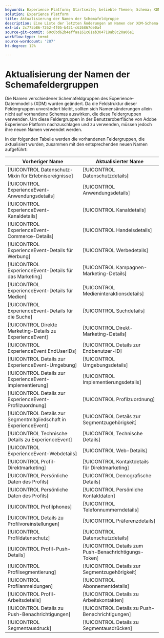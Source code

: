 ```yaml
---
keywords: Experience Platform; Startseite; beliebte Themen; Schema; XDM; ExperienceEvent; Felder; Schemas; Schemas; Schema-Design; Feldergruppe; Feldergruppe; Endbenutzer; Endbenutzer; Endbenutzer; ID; Aktualisierungen;
solution: Experience Platform
title: Aktualisierung der Namen der Schemafeldgruppe
description: Eine Liste der letzten Änderungen am Namen der XDM-Schema-Feldergruppe.
exl-id: 2c775b86-7262-4f05-b421-c626867de0a4
source-git-commit: 60c0bd62b4effaa161c61ab304718ab8c20a06e1
workflow-type: tm+mt
source-wordcount: '287'
ht-degree: 12%

---
```



# Aktualisierung der Namen der Schemafeldergruppen

Die Namen verschiedener Schemafeldgruppen des Experience-Datenmodells (XDM) wurden geändert. Da die Feldstruktur dieser Feldergruppen unverändert bleibt, sollten sich Namensänderungen allein nicht auf vorhandene Schemas auswirken, die diese Feldergruppen verwenden. Um diese Feldergruppen in der Benutzeroberfläche von Adobe Experience Platform nachzuschlagen und zu verwenden, müssen jedoch ihre neuen Namen verwendet werden.

In der folgenden Tabelle werden die vorhandenen Feldergruppen, die aktualisiert wurden, zusammen mit den entsprechenden neuen Namen aufgeführt:

| Vorheriger Name | Aktualisierter Name |
| --- | --- |
| [!UICONTROL Datenschutz-Mixin für Erlebnisereignisse] | [!UICONTROL Datenschutzdetails] |
| [!UICONTROL ExperienceEvent-Anwendungsdetails] | [!UICONTROL Anwendungsdetails] |
| [!UICONTROL ExperienceEvent-Kanaldetails] | [!UICONTROL Kanaldetails] |
| [!UICONTROL ExperienceEvent-Commerce-Details] | [!UICONTROL Handelsdetails] |
| [!UICONTROL ExperienceEvent-Details für Werbung] | [!UICONTROL Werbedetails] |
| [!UICONTROL ExperienceEvent-Details für das Marketing] | [!UICONTROL Kampagnen-Marketing-Details] |
| [!UICONTROL ExperienceEvent-Details für Medien] | [!UICONTROL Medieninteraktionsdetails] |
| [!UICONTROL ExperienceEvent-Details für die Suche] | [!UICONTROL Suchdetails] |
| [!UICONTROL Direkte Marketing-Details zu ExperienceEvent] | [!UICONTROL Direkt-Marketing-Details] |
| [!UICONTROL ExperienceEvent EndUserIDs] | [!UICONTROL Details zur Endbenutzer-ID] |
| [!UICONTROL Details zur ExperienceEvent-Umgebung] | [!UICONTROL Umgebungsdetails] |
| [!UICONTROL Details zur ExperienceEvent-Implementierung] | [!UICONTROL Implementierungsdetails] |
| [!UICONTROL Details zur ExperienceEvent-Profilzuordnung] | [!UICONTROL Profilzuordnung] |
| [!UICONTROL Details zur Segmentmitgliedschaft in ExperienceEvent] | [!UICONTROL Details zur Segmentzugehörigkeit] |
| [!UICONTROL Technische Details zu ExperienceEvent] | [!UICONTROL Technische Details] |
| [!UICONTROL ExperienceEvent-Webdetails] | [!UICONTROL Web-Details] |
| [!UICONTROL Profil-Direktmarketing] | [!UICONTROL Kontaktdetails für Direktmarketing] |
| [!UICONTROL Persönliche Daten des Profils] | [!UICONTROL Demografische Details] |
| [!UICONTROL Persönliche Daten des Profils] | [!UICONTROL Persönliche Kontaktdaten] |
| [!UICONTROL Profilphones] | [!UICONTROL Telefonnummerndetails] |
| [!UICONTROL Details zu Profilvoreinstellungen] | [!UICONTROL Präferenzdetails] |
| [!UICONTROL Profildatenschutz] | [!UICONTROL Datenschutzdetails] |
| [!UICONTROL Profil-Push-Details] | [!UICONTROL Details zum Push-Benachrichtigungs-Token] |
| [!UICONTROL Profilsegmentierung] | [!UICONTROL Details zur Segmentzugehörigkeit] |
| [!UICONTROL Profilanmeldungen] | [!UICONTROL Abonnementdetails] |
| [!UICONTROL Profil-Arbeitsdetails] | [!UICONTROL Details zu Arbeitskontakten] |
| [!UICONTROL Details zu Push-Benachrichtigungen] | [!UICONTROL Details zu Push-Benachrichtigungen] |
| [!UICONTROL Segmentausdruck] | [!UICONTROL Details zu Segmentausdrücken] |
